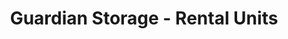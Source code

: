 ---
title: "Guardian Storage - Rental Units"
url: /grand-junction/guardian-storage-rental-units-willow-road/
shop: Mieten
---